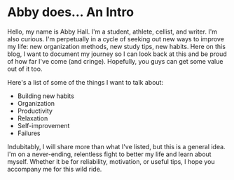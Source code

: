 # Abby does... An Intro

Hello, my name is Abby Hall. I'm a student, athlete, cellist, and writer. I'm also curious. I'm perpetually in a cycle of seeking out new ways to improve my life: new organization methods, new study tips, new habits. Here on this blog, I want to document my journey so I can look back at this and be proud of how far I've come (and cringe). Hopefully, you guys can get some value out of it too.

Here's a list of some of the things I want to talk about:

- Building new habits
- Organization
- Productivity
- Relaxation
- Self-improvement
- Failures

Indubitably, I will share more than what I've listed, but this is a general idea. I'm on a never-ending, relentless fight to better my life and learn about myself. Whether it be for reliability, motivation, or useful tips, I hope you accompany me for this wild ride.